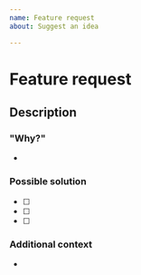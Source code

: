 ```yaml
---
name: Feature request
about: Suggest an idea

---
```

# Feature request

## Description

<!-- In one or two sentences describe the feature being requested -->

### "Why?"

- <!-- Why is this important for users -->

### Possible solution

<!-- Describe a possible solution and list the suggested requirements -->

- [ ] <!-- requirement -->
- [ ] <!-- requirement -->
- [ ] <!-- requirement -->

### Additional context

- <!-- Any additional info you can provide -->